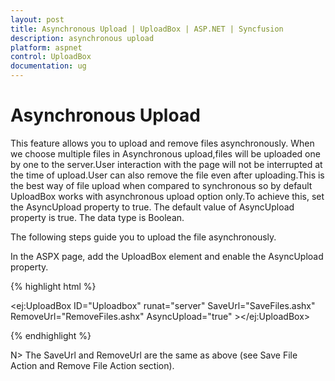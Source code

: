 ```yaml
---
layout: post
title: Asynchronous Upload | UploadBox | ASP.NET | Syncfusion
description: asynchronous upload
platform: aspnet
control: UploadBox
documentation: ug
---
```


# Asynchronous Upload

This feature allows you to upload and remove files asynchronously. When we choose multiple files in Asynchronous upload,files will be uploaded one by one to the server.User interaction with the page will not be interrupted at the time of upload.User can also remove the file even after uploading.This is the best way of file upload when compared to synchronous so by default UploadBox works with asynchronous upload option only.To achieve this, set the AsyncUpload property to true. The default value of AsyncUpload property is true. The data type is Boolean.

The following steps guide you to upload the file asynchronously.

 In the ASPX page, add the UploadBox element and enable the AsyncUpload property.

{% highlight html %}

<ej:UploadBox ID="Uploadbox" runat="server" SaveUrl="SaveFiles.ashx" RemoveUrl="RemoveFiles.ashx" AsyncUpload="true" ></ej:UploadBox>

{% endhighlight %}

N> The SaveUrl and RemoveUrl are the same as above (see Save File Action and Remove File Action section).

